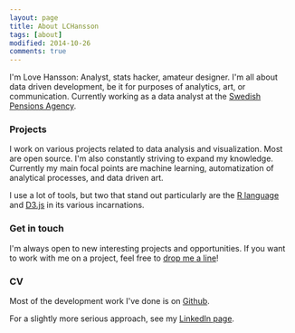 ```yaml
---
layout: page
title: About LCHansson
tags: [about]
modified: 2014-10-26
comments: true
---
```


I'm Love Hansson: Analyst, stats hacker, amateur designer. I'm all about data driven development, be it for purposes of analytics, art, or communication. Currently working as a data analyst at the [Swedish Pensions Agency][PMy].

### Projects

I work on various projects related to data analysis and visualization. Most are open source. I'm also constantly striving to expand my knowledge. Currently my main focal points are machine learning, automatization of analytical processes, and data driven art.

I use a lot of tools, but two that stand out particularly are the [R language][Rlang] and [D3.js][D3] in its various incarnations.

### Get in touch

I'm always open to new interesting projects and opportunities. If you want to work with me on a project, feel free to [drop me a line][Email]!

### CV

Most of the development work I've done is on [Github][Github].

For a slightly more serious approach, see my [LinkedIn page][LinkedIn].



[PMy]: https://secure.pensionsmyndigheten.se
[Rlang]: http://www.r-project.org
[D3]: http://d3js.org/
[Email]: mailto:love.hansson@gmail.com
[OSScv]: https://osrc.dfm.io/lchansson/
[LinkedIn]: http://linkedin.com/in/lovehansson
[Github]: https://github.com/lchansson
